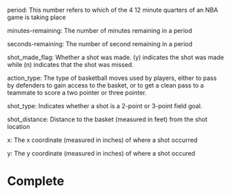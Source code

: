 period: This number refers to which of the 4 12 minute quarters of an NBA game is taking place

minutes-remaining: The number of minutes remaining in a period

seconds-remaining: The number of second remaining in a period

shot_made_flag: Whether a shot was made. (y) indicates the shot was made while (n) indicates that the shot was missed.

action_type: The type of basketball moves used by players, either to pass by defenders to gain access to the basket, or to get a clean pass to a teammate to score a two pointer or three pointer.

shot_type: Indicates whether a shot is a 2-point or 3-point field goal.

shot_distance: Distance to the basket (measured in feet) from the shot location

x: The x coordinate (measured in inches) of where a shot occurred

y: The y coordinate (measured in inches) of where a shot occured

# Complete

